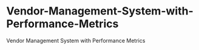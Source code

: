 # Vendor-Management-System-with-Performance-Metrics
Vendor Management System with Performance Metrics
